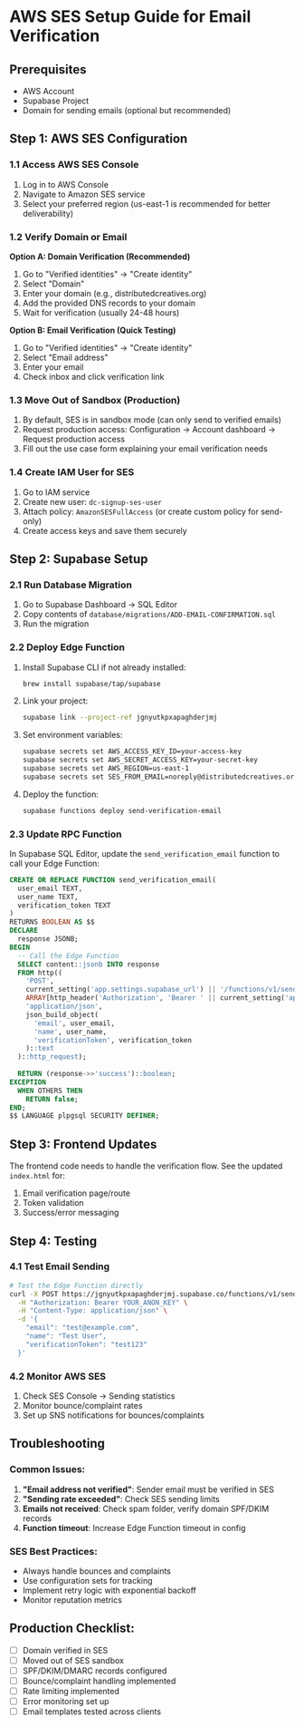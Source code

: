 # AWS SES Setup Guide for Email Verification

## Prerequisites
- AWS Account
- Supabase Project
- Domain for sending emails (optional but recommended)

## Step 1: AWS SES Configuration

### 1.1 Access AWS SES Console
1. Log in to AWS Console
2. Navigate to Amazon SES service
3. Select your preferred region (us-east-1 is recommended for better deliverability)

### 1.2 Verify Domain or Email
**Option A: Domain Verification (Recommended)**
1. Go to "Verified identities" → "Create identity"
2. Select "Domain"
3. Enter your domain (e.g., distributedcreatives.org)
4. Add the provided DNS records to your domain
5. Wait for verification (usually 24-48 hours)

**Option B: Email Verification (Quick Testing)**
1. Go to "Verified identities" → "Create identity"
2. Select "Email address"
3. Enter your email
4. Check inbox and click verification link

### 1.3 Move Out of Sandbox (Production)
1. By default, SES is in sandbox mode (can only send to verified emails)
2. Request production access: Configuration → Account dashboard → Request production access
3. Fill out the use case form explaining your email verification needs

### 1.4 Create IAM User for SES
1. Go to IAM service
2. Create new user: `dc-signup-ses-user`
3. Attach policy: `AmazonSESFullAccess` (or create custom policy for send-only)
4. Create access keys and save them securely

## Step 2: Supabase Setup

### 2.1 Run Database Migration
1. Go to Supabase Dashboard → SQL Editor
2. Copy contents of `database/migrations/ADD-EMAIL-CONFIRMATION.sql`
3. Run the migration

### 2.2 Deploy Edge Function
1. Install Supabase CLI if not already installed:
   ```bash
   brew install supabase/tap/supabase
   ```

2. Link your project:
   ```bash
   supabase link --project-ref jgnyutkpxapaghderjmj
   ```

3. Set environment variables:
   ```bash
   supabase secrets set AWS_ACCESS_KEY_ID=your-access-key
   supabase secrets set AWS_SECRET_ACCESS_KEY=your-secret-key
   supabase secrets set AWS_REGION=us-east-1
   supabase secrets set SES_FROM_EMAIL=noreply@distributedcreatives.org
   ```

4. Deploy the function:
   ```bash
   supabase functions deploy send-verification-email
   ```

### 2.3 Update RPC Function
In Supabase SQL Editor, update the `send_verification_email` function to call your Edge Function:

```sql
CREATE OR REPLACE FUNCTION send_verification_email(
  user_email TEXT,
  user_name TEXT,
  verification_token TEXT
)
RETURNS BOOLEAN AS $$
DECLARE
  response JSONB;
BEGIN
  -- Call the Edge Function
  SELECT content::jsonb INTO response
  FROM http((
    'POST',
    current_setting('app.settings.supabase_url') || '/functions/v1/send-verification-email',
    ARRAY[http_header('Authorization', 'Bearer ' || current_setting('app.settings.supabase_service_role_key'))],
    'application/json',
    json_build_object(
      'email', user_email,
      'name', user_name,
      'verificationToken', verification_token
    )::text
  )::http_request);
  
  RETURN (response->>'success')::boolean;
EXCEPTION
  WHEN OTHERS THEN
    RETURN false;
END;
$$ LANGUAGE plpgsql SECURITY DEFINER;
```

## Step 3: Frontend Updates

The frontend code needs to handle the verification flow. See the updated `index.html` for:
1. Email verification page/route
2. Token validation
3. Success/error messaging

## Step 4: Testing

### 4.1 Test Email Sending
```bash
# Test the Edge Function directly
curl -X POST https://jgnyutkpxapaghderjmj.supabase.co/functions/v1/send-verification-email \
  -H "Authorization: Bearer YOUR_ANON_KEY" \
  -H "Content-Type: application/json" \
  -d '{
    "email": "test@example.com",
    "name": "Test User",
    "verificationToken": "test123"
  }'
```

### 4.2 Monitor AWS SES
1. Check SES Console → Sending statistics
2. Monitor bounce/complaint rates
3. Set up SNS notifications for bounces/complaints

## Troubleshooting

### Common Issues:
1. **"Email address not verified"**: Sender email must be verified in SES
2. **"Sending rate exceeded"**: Check SES sending limits
3. **Emails not received**: Check spam folder, verify domain SPF/DKIM records
4. **Function timeout**: Increase Edge Function timeout in config

### SES Best Practices:
- Always handle bounces and complaints
- Use configuration sets for tracking
- Implement retry logic with exponential backoff
- Monitor reputation metrics

## Production Checklist:
- [ ] Domain verified in SES
- [ ] Moved out of SES sandbox
- [ ] SPF/DKIM/DMARC records configured
- [ ] Bounce/complaint handling implemented
- [ ] Rate limiting implemented
- [ ] Error monitoring set up
- [ ] Email templates tested across clients